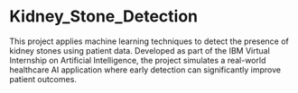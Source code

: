 # Kidney_Stone_Detection
This project applies machine learning techniques to detect the presence of kidney stones using patient data. Developed as part of the IBM Virtual Internship on Artificial Intelligence, the project simulates a real-world healthcare AI application where early detection can significantly improve patient outcomes.
